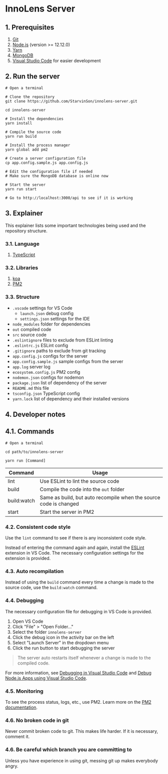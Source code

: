 # InnoLens Server

## 1. Prerequisites

1.  [Git](https://www.git-scm.com)
1.  [Node.js](https://nodejs.org) (version >= 12.12.0)
2.  [Yarn](https://yarnpkg.com)
3.  [MongoDB](https://www.mongodb.com)
3.  [Visual Studio Code](https://code.visualstudio.com) for easier development

## 2. Run the server

```shell
# Open a terminal

# Clone the repository
git clone https://github.com/StarvinSon/innolens-server.git

cd innolens-server

# Install the dependencies
yarn install

# Compile the source code
yarn run build

# Install the process manager
yarn global add pm2

# Create a server configuration file
cp app.config.sample.js app.config.js

# Edit the configuration file if needed
# Make sure the MongoDB database is online now

# Start the server
yarn run start

# Go to http://localhost:3000/api to see if it is working
```

## 3. Explainer

This explainer lists some important technologies being used and the repository structure.

### 3.1. Language

1.  [TypeScript](https://www.typescriptlang.org)

### 3.2. Libraries

1.  [koa](https://koajs.com)
2.  [PM2](http://pm2.keymetrics.io)

### 3.3. Structure

- `.vscode` settings for VS Code
  - `launch.json` debug config
  - `settings.json` settings for the IDE
- `node_modules` folder for dependencies
- `out` compiled code
- `src` source code
- `.eslintignore` files to exclude from ESLint linting
- `.eslintrc.js` ESLint config
- `.gitignore` paths to exclude from git tracking
- `app.config.js` configs for the server
- `app.config.sample.js` sample configs from the server
- `app.log` server log
- `ecosystem.config.js` PM2 config
- `nodemon.json` configs for nodemon
- `package.json` list of dependency of the server
- `README.md` this file
- `tsconfig.json` TypeScript config
- `yarn.lock` list of dependency and their installed versions

## 4. Developer notes

## 4.1. Commands

```shell
# Open a terminal

cd path/to/innolens-server

yarn run [Command]
```

| Command     | Usage |
| ----------- | ----- |
| lint        | Use ESLint to lint the source code |
| build       | Compile the code into the `out` folder |
| build:watch | Same as build, but auto recompile when the source code is changed |
| start       | Start the server in PM2 |

### 4.2. Consistent code style

Use the `lint` command to see if there is any inconsistent code style.

Instead of entering the command again and again, install the [ESLint](https://marketplace.visualstudio.com/items?itemName=dbaeumer.vscode-eslint) extension in VS Code. The necessary configuration settings for the extension is provided.

### 4.3. Auto recompilation

Instead of using the `build` command every time a change is made to the source code, use the `build:watch` command.

### 4.4. Debugging

The necessary configuration file for debugging in VS Code is provided.

1.  Open VS Code
2.  Click "File" > "Open Folder..."
3.  Select the folder `innolens-server`
4.  Click the debug icon in the activity bar on the left
5.  Select "Launch Server" in the dropdown menu
6.  Click the run button to start debugging the server

> The server auto restarts itself whenever a change is made to the compiled code.

For more information, see [Debugging in Visual Studio Code](https://code.visualstudio.com/docs/editor/debugging) and [Debug Node.js Apps using Visual Studio Code](https://code.visualstudio.com/docs/nodejs/nodejs-debugging).

### 4.5. Monitoring

To see the process status, logs, etc., use PM2. Learn more on the [PM2 documentation](http://pm2.keymetrics.io/docs/usage/pm2-doc-single-page/).

### 4.6. No broken code in git

Never commit broken code to git. This makes life harder. If it is necessary, comment it.

### 4.6. Be careful which branch you are committing to

Unless you have experience in using git, messing git up makes everybody angry.
